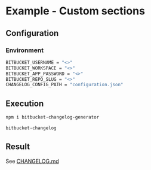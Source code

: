 # Example - Custom sections

## Configuration

### Environment

```bash
BITBUCKET_USERNAME = "<>"
BITBUCKET_WORKSPACE = "<>"
BITBUCKET_APP_PASSWORD = "<>"
BITBUCKET_REPO_SLUG = "<>"
CHANGELOG_CONFIG_PATH = "configuration.json"
```

## Execution

```bash
npm i bitbucket-changelog-generator

bitbucket-changelog
```

## Result

See [CHANGELOG.md](CHANGELOG.md)